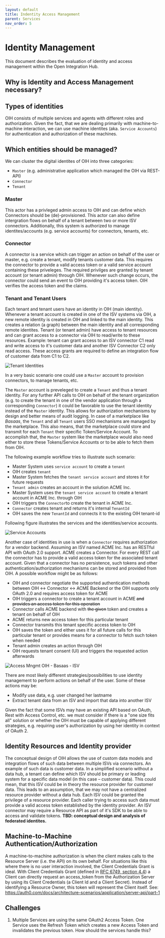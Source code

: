 ```yaml
---
layout: default
title: Indentity Access Management
parent: Services
nav_order: 5
---
```


# Identity Management

 This document describes the evaluation of identity and access management within the Open Integration Hub.

 ## Why is Identity and Access Management necessary?



 ## Types of identities
 OIH consists of multiple services and agents with different roles and authorization. Given the fact, that we are dealing primarily with machine-to-machine interaction, we can use machine identites (aka. `Service Accounts`) for authentication and authorization of these machines.


 ## Which entities should be managed?

 We can cluster the digital identites of OIH into three categories:
 * `Master` (e.g. administrative application which managed the OIH via REST-API)
 * `Connector`
 * `Tenant`


 ### Master
 This actor has a privleged admin access to OIH and can define which Connectors should be (de)-provisioned. This actor can also define intergration flows on behalf of a tenant between two or more ISV connectors.
 Additionally, this system is authorized to manage identites/accounts (e.g. service accounts) for connectors, tenants, etc.

 ### Connector
 A connector is a service which can trigger an action on behalf of the user or master, e.g. create a tenant, modify tenants customer data. This requires the connector to provide a valid access token or a valid service account containing these priveleges. The required privilges are granted by tenant account (or tenant admin) through OIH. Whenever such change occurs, the connector could send an event to OIH providing it's access token. OIH verifies the access token and the claims.

 ### Tenant and Tenant Users
 Each tenant and tenant users have an identity in OIH (main identity). Whenever a tenant account is created in one of the ISV systems via OIH, a new remote identity is created in OIH and linked to the main identity. This creates a relation (a graph) between the main identity and all corresponding remote identites.
 Tenant (or tenant admin) have access to tenant resources and can grant access to a connector via OIH to read/write to these resources.
 Example: tenant can grant access to an ISV connector C1 read and write access to it's customer data and another ISV Connector C2 only read access. These access grants are required to define an integration flow of customer data from C1 to C2.

 ![Tenant Identities](https://github.com/openintegrationhub/Microservices/blob/master/SecureAccessControl/assets/identities-linked.png)




 In a very basic scenario one could use a `Master` account to provision connectors, to manage tenants, etc.

 The `Master` account is preveleged to create a `Tenant` and thus a tenant identity. For any further API calls to OIH on behalf of the tenant organization (e.g. to create the tenant in one of the vendor application through a corresponding `Connector`) it could be favorable to use the tenant identity instead of the `Master` identity. This allows for authorization mechanisms by design and better means of audit logging. In case of a marketplace like _Basaas_, the `Tenant` and all `Tenant` users   SSO mechanisms are managed by the marketplace. This also means, that the marketplace could store and transmit for each `Tenant` their specific Token/Service Account. To accomplish that, the `Master` system like the marketplace would also need either to store these Tokens/Service Accounts or to be able to fetch them from OIH.

 The following example workflow tries to illustrate such scenario:


 * Master System uses `service account` to create a `tenant`
  * OIH creates `tenant`
  * Master System fetches the `tenant service account` and stores it for future requests
 * `Tenant admin` creates an account in the solution ACME Inc.
  * Master System uses the `tenant service account` to create a tenant account in ACME Inc. through OIH
  * OIH triggers the `Connector`to create the tenant in ACME Inc.
  * `Connector` creates tenant and returns it's internal `TenantId`
  * OIH saves the new `TenantId` and connects it to the existing OIH tenant-id

 Following figure illustrates the services and the identities/service accounts.

 ![Service Accounts](https://github.com/openintegrationhub/Microservices/blob/master/SecureAccessControl/assets/identities-oih.png)


 Another case of identities in use is when a `Connector` requires authorization for a vendor backend. Assuming an ISV named ACME Inc. has an RESTful API with OAuth 2.0 support. ACME creates a Connector. For every REST call the connector has to provide a valid access token for the associated tenant account. Given that a connector has no persistence, such tokens and other authentication/authorization mechanisms can be stored and provided from OIH. A possible workflow might be as follows:
 * OIH and connector negotiate the supported authentication methods between OIH ↔ Connector ↔ ACME Backend or the OIH supports only OAuth 2.0 and requires access token for ACME
 * OIH triggers a connector to create a tenant account in ACME ~~and provides an access token for this operation~~
 * Connector calls ACME backend with ~~the given~~ token and creates a tenant on behalf of OIH
 * ACME returns new access token for this particular tenant
 * Connector transmits this tenant specific access token to OIH
 * OIH saves the token and either uses it for all future calls for this particular tenant or provides means for a connector to fetch such token when needed
 * Tenant admin creates an action through OIH
 * OIH requests tenant consent (UI) and triggers the requested action afterwards

 ![Access Mngmt OIH - Basaas - ISV](https://github.com/openintegrationhub/Microservices/blob/master/SecureAccessControl/assets/access-mngmt-oih-basaas-isv.png)


 There are most likely different strategies/possibilities to use identity management to perform actions on behalf of the user. Some of these actions may be:
 * Modify use data, e.g. user changed her lastname
 * Extract tenant data from an ISV and import that data into another ISV

 Given the fact that some ISVs may have an existing API based on OAuth, Rest with Access Control, etc. we must consider if there is a "one size fits all" solution or whether the OIH must be capable of applying different strategies, e.g. requiring user's authorization by using her identity in context of OAuth 2.



 ## Identity Resources and Identity provider


 The conceptual design of OIH allows the use of custom data models and integration flows of such data between multiple ISVs via connectors. An example of such data is customer data. In a simplified scenario without a data hub, a tenant can define which ISV should be primary or leading system for a specific data model (in this case – customer data). This could mean, that this ISV could be in theory the resource provider for customer data. This leads to an assumption, that we may not have a centralized resource provider without a data hub. Each ISV could be granted the privilege of a resource provider. Each caller trying to access such data must provide a valid access token established by the identity provider. An ISV connector may require a Resource API as part of it's SDK to be able to access and validate tokens.
 **TBD: conceptual design and analysis of federated identites.**



 ## Machine-to-Machine Authentication/Authorization

 A machine-to-machine authorization is when the client makes calls to the Resource Server (i.e. the API) on its own behalf.
 For situations like this where there is no user interaction involved, the Client Credentials Grant is ideal. With Client Credentials Grant (defined in [RFC 6749, section 4.4](https://tools.ietf.org/html/rfc6749#section-4.4)) a Client can directly request an access_token from the Authorization Server by using its Client Credentials (a Client Id and a Client Secret). Instead of identifying a Resource Owner, this token will represent the Client itself.
 See: https://auth0.com/docs/architecture-scenarios/application/server-api/part-1


 ## Challenges

 1. Multiple Services are using the same OAuth2 Access Token. One Service uses the Refresh Token which creates a new Access Token and invalidates the previous token. How should the services handle this?

